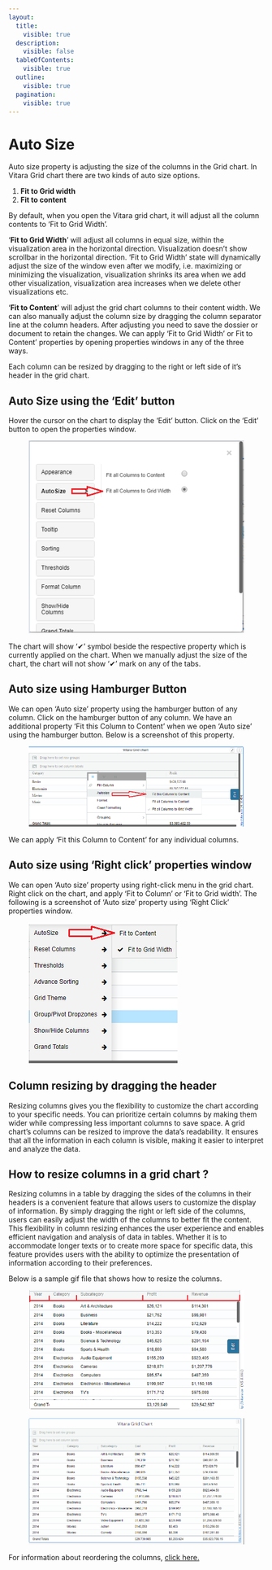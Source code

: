 ```yaml
---
layout:
  title:
    visible: true
  description:
    visible: false
  tableOfContents:
    visible: true
  outline:
    visible: true
  pagination:
    visible: true
---
```


# Auto Size

Auto size property is adjusting the size of the columns in the Grid chart. In Vitara Grid chart there are two kinds of auto size options.

1. **Fit to Grid width**
2. **Fit to content**

By default, when you open the Vitara grid chart, it will adjust all the column contents to ‘Fit to Grid Width’.

‘**Fit to Grid Width**’ will adjust all columns in equal size, within the visualization area in the horizontal direction. Visualization doesn’t show scrollbar in the horizontal direction. ‘Fit to Grid Width’ state will dynamically adjust the size of the window even after we modify, i.e. maximizing or minimizing the visualization, visualization shrinks its area when we add other visualization, visualization area increases when we delete other visualizations etc.

‘**Fit to Content**’ will adjust the grid chart columns to their content width. We can also manually adjust the column size by dragging the column separator line at the column headers. After adjusting you need to save the dossier or document to retain the changes. We can apply ‘Fit to Grid Width’ or Fit to Content’ properties by opening properties windows in any of the three ways.

Each column can be resized by dragging to the right or left side of it’s header in the grid chart.

## Auto Size using the ‘Edit’ button <a href="#auto-size-using-the-edit-button" id="auto-size-using-the-edit-button"></a>

Hover the cursor on the chart to display the ‘Edit’ button. Click on the ‘Edit’ button to open the properties window.

<figure><img src="../.gitbook/assets/image1 (1).png" alt=""><figcaption></figcaption></figure>

The chart will show ‘✔’ symbol beside the respective property which is currently applied on the chart. When we manually adjust the size of the chart, the chart will not show ‘✔’ mark on any of the tabs.

## Auto size using Hamburger Button <a href="#auto-size-using-hamburger-button" id="auto-size-using-hamburger-button"></a>

We can open ‘Auto size’ property using the hamburger button of any column. Click on the hamburger button of any column. We have an additional property ‘Fit this Column to Content’ when we open ‘Auto size’ using the hamburger button. Below is a screenshot of this property.

<figure><img src="../.gitbook/assets/image63.png" alt=""><figcaption></figcaption></figure>

We can apply ‘Fit this Column to Content’ for any individual columns.

## Auto size using ‘Right click’ properties window <a href="#auto-size-using-right-click-properties-window" id="auto-size-using-right-click-properties-window"></a>

We can open ‘Auto size’ property using right-click menu in the grid chart. Right click on the chart, and apply ‘Fit to Column’ or ‘Fit to Grid width’. The following is a screenshot of ‘Auto size’ property using ‘Right Click’ properties window.

<figure><img src="../.gitbook/assets/image40.png" alt=""><figcaption></figcaption></figure>

## Column resizing by dragging the header <a href="#column-resizing-by-dragging-the-header" id="column-resizing-by-dragging-the-header"></a>

Resizing columns gives you the flexibility to customize the chart according to your specific needs. You can prioritize certain columns by making them wider while compressing less important columns to save space. A grid chart’s columns can be resized to improve the data’s readability. It ensures that all the information in each column is visible, making it easier to interpret and analyze the data.

## **How to resize columns in a grid chart ?**

Resizing columns in a table by dragging the sides of the columns in their headers is a convenient feature that allows users to customize the display of information. By simply dragging the right or left side of the columns, users can easily adjust the width of the columns to better fit the content. This flexibility in column resizing enhances the user experience and enables efficient navigation and analysis of data in tables. Whether it is to accommodate longer texts or to create more space for specific data, this feature provides users with the ability to optimize the presentation of information according to their preferences.

Below is a sample gif file that shows how to resize the columns.&#x20;

<figure><img src="../.gitbook/assets/columnDragging.png" alt=""><figcaption></figcaption></figure>

<figure><img src="../.gitbook/assets/Resizing.gif" alt=""><figcaption></figcaption></figure>

For information about reordering the columns, [click here.](https://docs.vitaracharts.com/grid-microchart-guide/reorder-columns)
